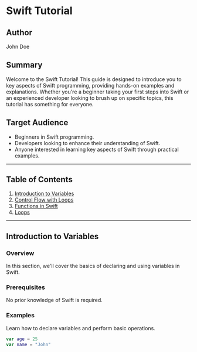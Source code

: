 # Swift Tutorial

## Author
John Doe

## Summary
Welcome to the Swift Tutorial! This guide is designed to introduce you to key aspects of Swift programming, providing hands-on examples and explanations. Whether you're a beginner taking your first steps into Swift or an experienced developer looking to brush up on specific topics, this tutorial has something for everyone.

## Target Audience
- Beginners in Swift programming.
- Developers looking to enhance their understanding of Swift.
- Anyone interested in learning key aspects of Swift through practical examples.

---

## Table of Contents

1. [Introduction to Variables](#introduction-to-variables)
2. [Control Flow with Loops](#control-flow-with-loops)
3. [Functions in Swift](#functions-in-swift)
4. [Loops](ControlFlowWithLoops.md)
---

## Introduction to Variables

### Overview
In this section, we'll cover the basics of declaring and using variables in Swift.

### Prerequisites
No prior knowledge of Swift is required.

### Examples
Learn how to declare variables and perform basic operations.

```swift
var age = 25
var name = "John"



